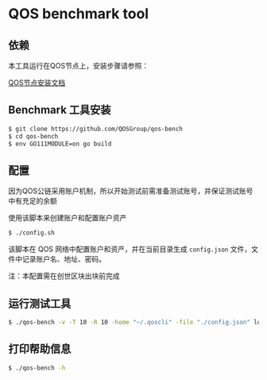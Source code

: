 # QOS benchmark tool

## 依赖
本工具运行在QOS节点上，安装步骤请参照：

[QOS节点安装文档](https://github.com/QOSGroup/qos/blob/master/docs/install/installation.md
)

## Benchmark 工具安装
```bash
$ git clone https://github.com/QOSGroup/qos-bench
$ cd qos-bench
$ env GO111MODULE=on go build
```

## 配置
因为QOS公链采用账户机制，所以开始测试前需准备测试账号，并保证测试账号中有充足的余额

使用该脚本来创建账户和配置账户资产
```bash
$ ./config.sh
```

该脚本在 QOS 网络中配置账户和资产，并在当前目录生成 `config.json` 文件，文件中记录账户名、地址、密码。

注：本配置需在创世区块出块前完成


## 运行测试工具
```bash
$ ./qos-bench -v -T 10 -R 10 -home "~/.qoscli" -file "./config.json" localhost:26657
```

## 打印帮助信息
```bash
$ ./qos-bench -h
```
